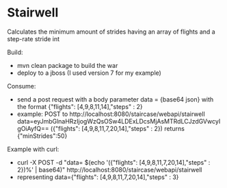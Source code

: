 # Stairwell
Calculates the minimum amount of strides having an array of flights and a step-rate stride int

Build:
- mvn clean package to build the war
- deploy to a jboss (I used version 7 for my example)

Consume:
- send a post request with a body parameter data = {base64 json} with the format {"flights": [4,9,8,11,14],"steps" : 2}
- example: POST to http://localhost:8080/staircase/webapi/stairwell data=eyJmbGlnaHRzIjogWzQsOSw4LDExLDcsMjAsMTRdLCJzdGVwcyIgOiAyfQ== ({"flights": [4,9,8,11,7,20,14],"steps" : 2}) returns {"minStrides":50}

Example with curl:
- curl -X POST -d "data= $(echo '({"flights": [4,9,8,11,7,20,14],"steps" : 2})%' | base64)" http://localhost:8080/staircase/webapi/stairwell
- representing data={"flights": [4,9,8,11,7,20,14],"steps" : 3}
